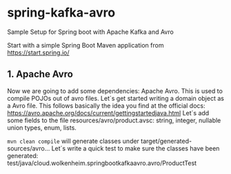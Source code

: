 # spring-kafka-avro
Sample Setup for Spring boot with Apache Kafka and Avro


Start with a simple Spring Boot Maven application from https://start.spring.io/ 

## 1. Apache Avro
Now we are going to add some dependencies: Apache Avro.
This is used to compile POJOs out of avro files. Let´s get started writing a domain object as a Avro file. This follows basically
the idea you find at the official docs: https://avro.apache.org/docs/current/gettingstartedjava.html
Let´s add some fields to the file resources/avro/product.avsc: string, integer, nullable union types, enum, lists.

`mvn clean compile` will generate classes under target/generated-sources/avro...
Let´s write a quick test to make sure the classes have been generated: test/java/cloud.wolkenheim.springbootkafkaavro.avro/ProductTest
